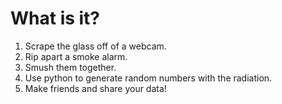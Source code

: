 # What is it?

1. Scrape the glass off of a webcam.
2. Rip apart a smoke alarm.
3. Smush them together.
4. Use python to generate random numbers with the radiation.
5. Make friends and share your data!